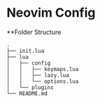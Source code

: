 
# Neovim Config

**Folder Structure
```
.
├── init.lua
├── lua
│   ├── config
│   │   ├── keymaps.lua
│   │   ├── lazy.lua
│   │   └── options.lua
│   └── plugins
└── README.md
```

